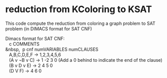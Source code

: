 # reduction from KColoring to KSAT
 This code compute the reduction from coloring a graph problem to SAT problem (in DIMACS format for SAT CNF)  
   
 Dimacs format for SAT CNF:  
&nbsp;&nbsp;&nbsp;c COMMENTS  
&nbsp,&nbsp;&nbsp;p cnf numVARIABLES numCLAUSES  
&nbsp;&nbsp;&nbsp;A,B,C,D,E,F  -> 1,2,3,4,5,6  
&nbsp;&nbsp;&nbsp;(A v ¬B v C) -> 1 -2 3 0 (Add a 0 behind to indicate the end of the clause)  
&nbsp;&nbsp;&nbsp;(B v D v E)  -> 2 4 5 0  
&nbsp;&nbsp;&nbsp;(D V F)      -> 4 6 0  
